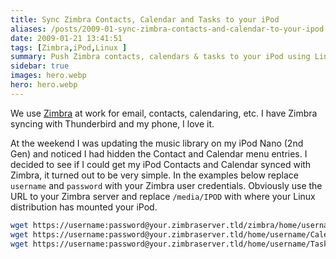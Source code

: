 ```yaml
---
title: Sync Zimbra Contacts, Calendar and Tasks to your iPod
aliases: /posts/2009-01-sync-zimbra-contacts-and-calendar-to-your-ipod
date: 2009-01-21 13:41:51
tags: [Zimbra,iPod,Linux ]
summary: Push Zimbra contacts, calendars & tasks to your iPod using Linux
sidebar: true
images: hero.webp
hero: hero.webp
---
```


We use [Zimbra](http://www.zimbra.com/) at work for email, contacts,
calendaring, etc. I have Zimbra syncing with Thunderbird and my phone, I love it.

At the weekend I was updating the music library on my iPod Nano (2nd Gen) and
noticed I had hidden the Contact and Calendar menu entries. I decided to see if
I could get my iPod Contacts and Calendar synced with Zimbra, it turned out to
be very simple. In the examples below replace `username` and `password` with
your Zimbra user credentials. Obviously use the URL to your Zimbra server and
replace `/media/IPOD` with where your Linux distribution has mounted your iPod.

```bash
wget https://username:password@your.zimbraserver.tld/zimbra/home/username/contacts.vcf -O /media/IPOD/Contacts/contacts.vcf
wget https://username:password@your.zimbraserver.tld/home/username/Calendar -O /media/IPOD/Calendars/calendar.ics
wget https://username:password@your.zimbraserver.tld/home/username/Tasks -O /media/IPOD/Calendars/tasks.ics
```
